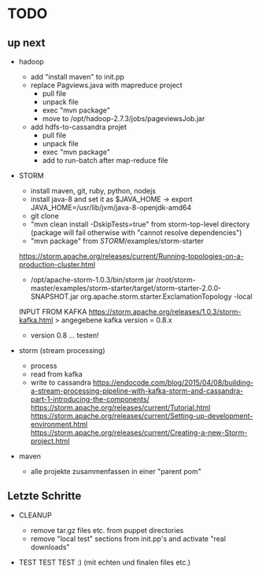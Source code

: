 # TODO #
## up next ##
* hadoop
  * add "install maven" to init.pp
  * replace Pagviews.java with mapreduce project
    * pull file
    * unpack file
    * exec "mvn package"
    * move to /opt/hadoop-2.7.3/jobs/pageviewsJob.jar 
  * add hdfs-to-cassandra projet
    * pull file
    * unpack file
    * exec "mvn package"
    * add to run-batch after map-reduce file
  
  

* STORM 
    * install maven, git, ruby, python, nodejs
    * install java-8 and set it as $JAVA_HOME   ->    export JAVA_HOME=/usr/lib/jvm/java-8-openjdk-amd64
    * git clone
    * "mvn clean install -DskipTests=true" from storm-top-level directory (package will fail otherwise with "cannot resolve dependencies")
    * "mvn package" from $STORM$/examples/storm-starter
    
  https://storm.apache.org/releases/current/Running-topologies-on-a-production-cluster.html
    * /opt/apache-storm-1.0.3/bin/storm jar /root/storm-master/examples/storm-starter/target/storm-starter-2.0.0-SNAPSHOT.jar org.apache.storm.starter.ExclamationTopology -local

  INPUT FROM KAFKA
  https://storm.apache.org/releases/1.0.3/storm-kafka.html > angegebene kafka version = 0.8.x 
    * version 0.8 ... testen!

* storm (stream processing)
  * process
  * read from kafka
  * write to cassandra  https://endocode.com/blog/2015/04/08/building-a-stream-processing-pipeline-with-kafka-storm-and-cassandra-part-1-introducing-the-components/
  https://storm.apache.org/releases/current/Tutorial.html
  https://storm.apache.org/releases/current/Setting-up-development-environment.html
  https://storm.apache.org/releases/current/Creating-a-new-Storm-project.html

* maven
  * alle projekte zusammenfassen in einer "parent pom"

## Letzte Schritte #
* CLEANUP
  * remove tar.gz files etc. from puppet directories
  * remove "local test" sections from init.pp's and activate "real downloads"
  
* TEST TEST TEST :) (mit echten und finalen files etc.)
